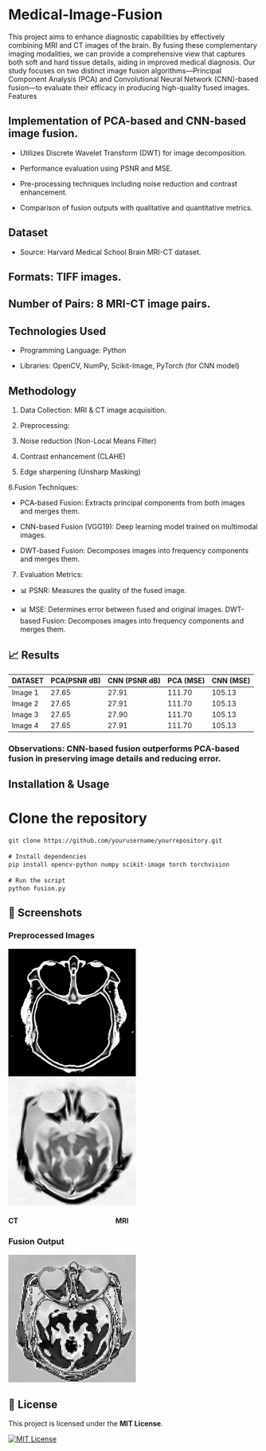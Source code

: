 # Medical-Image-Fusion
This project aims to enhance diagnostic capabilities by effectively combining MRI and CT 
images of the brain. By fusing these complementary imaging modalities, we can provide a 
comprehensive view that captures both soft and hard tissue details, aiding in improved medical 
diagnosis. Our study focuses on two distinct image fusion algorithms—Principal Component 
Analysis (PCA) and Convolutional Neural Network (CNN)-based fusion—to evaluate their 
efficacy in producing high-quality fused images. 
Features

## Implementation of PCA-based and CNN-based image fusion.

- Utilizes Discrete Wavelet Transform (DWT) for image decomposition.

- Performance evaluation using PSNR and MSE.

- Pre-processing techniques including noise reduction and contrast enhancement.

- Comparison of fusion outputs with qualitative and quantitative metrics.

## Dataset

- Source: Harvard Medical School Brain MRI-CT dataset.

## Formats: TIFF images.

## Number of Pairs: 8 MRI-CT image pairs.

## Technologies Used

- Programming Language: Python

- Libraries: OpenCV, NumPy, Scikit-Image, PyTorch (for CNN model)

## Methodology

1. Data Collection: MRI & CT image acquisition.

2. Preprocessing:

3. Noise reduction (Non-Local Means Filter)

4. Contrast enhancement (CLAHE)

5. Edge sharpening (Unsharp Masking)

6.Fusion Techniques:

- PCA-based Fusion: Extracts principal components from both images and merges them.

- CNN-based Fusion (VGG19): Deep learning model trained on multimodal images.
- DWT-based Fusion: Decomposes images into frequency components and merges them.
7. Evaluation Metrics:

- 📊 PSNR: Measures the quality of the fused image.

- 📊 MSE: Determines error between fused and original images.
DWT-based Fusion: Decomposes images into frequency components and merges them.
## 📈 Results
| DATASET   |  PCA(PSNR dB) |  CNN (PSNR dB) |  PCA (MSE) |  CNN (MSE) |
|-----------|---------------|----------------|------------|------------|
|Image 1    | 27.65         | 27.91          | 111.70     | 105.13     |
|Image 2    | 27.65         | 27.91          | 111.70     | 105.13     |
|Image 3    | 27.65         | 27.90          | 111.70     | 105.13     |
|Image 4    | 27.65         | 27.91          | 111.70     | 105.13     |




### Observations: CNN-based fusion outperforms PCA-based fusion in preserving image details and reducing error.
## Installation & Usage
# Clone the repository
```
git clone https://github.com/yourusername/yourrepository.git

# Install dependencies
pip install opencv-python numpy scikit-image torch torchvision

# Run the script
python fusion.py
```
## 📸 Screenshots

### Preprocessed Images
![Preprocessed Image](https://raw.githubusercontent.com/vankri01/Medical-Image-Fusion/refs/heads/main/ct_final%20(1).png)  ![Preprocessed Image](https://raw.githubusercontent.com/vankri01/Medical-Image-Fusion/refs/heads/main/mri_final.png)
#### CT &nbsp; &nbsp; &nbsp; &nbsp; &nbsp; &nbsp; &nbsp; &nbsp; &nbsp; &nbsp; &nbsp; &nbsp; &nbsp; &nbsp; &nbsp; &nbsp; &nbsp; &nbsp; &nbsp; &nbsp; &nbsp; &nbsp; &nbsp; &nbsp; &nbsp; &nbsp; &nbsp; &nbsp; &nbsp; MRI
### Fusion Output
![Fusion Output](https://raw.githubusercontent.com/vankri01/Medical-Image-Fusion/refs/heads/main/fused_image.png)

## 📜 License

This project is licensed under the **MIT License**.

[![MIT License](https://img.shields.io/badge/License-MIT-blue.svg)](https://opensource.org/licenses/MIT)


